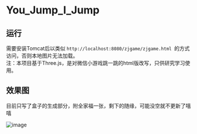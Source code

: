 # You_Jump_I_Jump
## 运行 
需要安装Tomcat后以类似 `http://localhost:8080/zjgame/zjgame.html `的方式访问，否则本地图片无法加载。  
注：本项目基于Three.js，是对微信小游戏跳一跳的html版改写，只供研究学习使用。  
## 效果图
目前只写了盒子的生成部分，附全家福一张，剩下的随缘，可能没空就不更新了嘻嘻  


![image](https://github.com/zj19941113/You_Jump_I_Jump/blob/master/youjumpijump.gif) 

